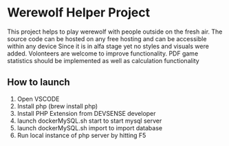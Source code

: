 # Werewolf Helper Project

This project helps to play werewolf with people outside on the fresh air. The source code can be hosted on any free hosting and can be accessible within any device
Since it is in alfa stage yet no styles and visuals were added. Volonteers are welcome to improve functionality.
PDF game statistics should be implemented as well as calculation functionality

## How to launch

1. Open VSCODE 
2. Install php (brew install php)
3. Install PHP Extension from DEVSENSE developer
4. launch dockerMySQL.sh start to start mysql server 
5. launch dockerMySQL.sh import  to import database
6. Run local instance of php server by hitting F5
